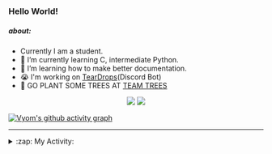 ### Hello World!

##### about:
- Currently I am a student.
- 🌱 I’m currently learning C, intermediate Python.
- 🌱 I’m learning how to make better documentation.
- 😭 I'm working on [TearDrops](https://github.com/Vyvy-vi/TearDrops)(Discord Bot)
- 🌱 GO PLANT SOME TREES AT [TEAM TREES](https://teamtrees.org/)

<p align="center">
  <a href="https://twitter.com/Vyvy_viM"><img target="_blank" src="https://img.shields.io/badge/twitter%20@Vyvy_viM-0D95E8?style=for-the-badge&logo=twitter&logoColor=white"/></a> 
  <a href="https://vyvy-vi.github.io/portfolio"><img target="_blank" src="https://img.shields.io/badge/-I%27m_craving_for_open_source-green?style=for-the-badge&logo=github&logoColor=black"/></a> 
</p>

[![Vyom's github activity graph](https://activity-graph.herokuapp.com/graph?username=Vyvy-vi)](https://github.com/ashutosh00710/github-readme-activity-graph)

---
<details>
  <summary>:zap: My Activity:</summary>
  
<!--START_SECTION:waka-->
**I'm a Night 🦉** 

```text
🌞 Morning    38 commits     █░░░░░░░░░░░░░░░░░░░░░░░░   5.65% 
🌆 Daytime    217 commits    ████████░░░░░░░░░░░░░░░░░   32.24% 
🌃 Evening    251 commits    █████████░░░░░░░░░░░░░░░░   37.3% 
🌙 Night      167 commits    ██████░░░░░░░░░░░░░░░░░░░   24.81%

```
📅 **I'm Most Productive on Thursday** 

```text
Monday       97 commits     ███░░░░░░░░░░░░░░░░░░░░░░   14.41% 
Tuesday      88 commits     ███░░░░░░░░░░░░░░░░░░░░░░   13.08% 
Wednesday    134 commits    █████░░░░░░░░░░░░░░░░░░░░   19.91% 
Thursday     145 commits    █████░░░░░░░░░░░░░░░░░░░░   21.55% 
Friday       40 commits     █░░░░░░░░░░░░░░░░░░░░░░░░   5.94% 
Saturday     78 commits     ███░░░░░░░░░░░░░░░░░░░░░░   11.59% 
Sunday       91 commits     ███░░░░░░░░░░░░░░░░░░░░░░   13.52%

```


📊 **This Week I Spent My Time On** 

```text
🔥 Editors: 
Vim                      5 hrs 20 mins       █████████████████████████   100.0%

🐱‍💻 Projects: 
TEC-Discord-Automation   2 hrs 24 mins       ███████████░░░░░░░░░░░░░░   44.9% 
TheGame                  1 hr 37 mins        ███████░░░░░░░░░░░░░░░░░░   30.29% 
notion-api               1 hr 18 mins        ██████░░░░░░░░░░░░░░░░░░░   24.32% 
Unknown Project          0 secs              ░░░░░░░░░░░░░░░░░░░░░░░░░   0.31% 
discourse-data           0 secs              ░░░░░░░░░░░░░░░░░░░░░░░░░   0.17%

```


 Last Updated on 11/06/2021
<!--END_SECTION:waka-->
</details>
